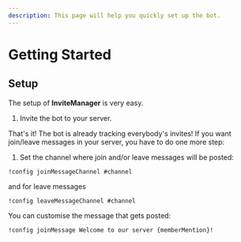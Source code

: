 ```yaml
---
description: This page will help you quickly set up the bot.
---
```


# Getting Started

## Setup

The setup of **InviteManager** is very easy.

1. Invite the bot to your server.

That's it! The bot is already tracking everybody's invites! If you want join/leave messages in your server, you have to do one more step:

1. Set the channel where join and/or leave messages will be posted:

```text
!config joinMessageChannel #channel
```

and for leave messages

```text
!config leaveMessageChannel #channel
```

You can customise the message that gets posted:

```text
!config joinMessage Welcome to our server {memberMention}!
```



